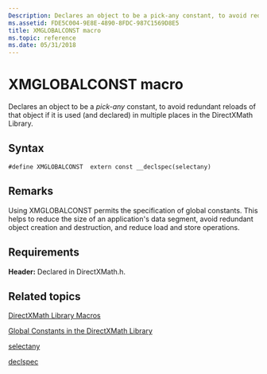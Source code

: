 ```yaml
---
Description: Declares an object to be a pick-any constant, to avoid redundant reloads of that object if it is used (and declared) in multiple places in the DirectXMath Library.
ms.assetid: FDE5C004-9E8E-4890-8FDC-987C1569D8E5
title: XMGLOBALCONST macro
ms.topic: reference
ms.date: 05/31/2018
---
```


# XMGLOBALCONST macro

Declares an object to be a *pick-any* constant, to avoid redundant reloads of that object if it is used (and declared) in multiple places in the DirectXMath Library.

## Syntax

``` syntax
#define XMGLOBALCONST  extern const __declspec(selectany)
```

## Remarks

Using XMGLOBALCONST permits the specification of global constants. This helps to reduce the size of an application's data segment, avoid redundant object creation and destruction, and reduce load and store operations.

## Requirements

**Header:** Declared in DirectXMath.h.

## Related topics

<dl> <dt>

[DirectXMath Library Macros](ovw-xnamath-reference-macros.md)
</dt> <dt>

[Global Constants in the DirectXMath Library](pg-xnamath-internals.md)
</dt> <dt>

[selectany](/previous-versions/visualstudio/visual-studio-6.0/aa273550(v=vs.60))
</dt> <dt>

[declspec](/previous-versions/visualstudio/visual-studio-6.0/aa273692(v=vs.60))
</dt> </dl>

 

 